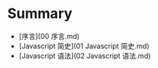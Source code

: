 # Summary

* [序言](00 序言.md)
* [Javascript 简史](01 Javascript 简史.md)
* [Javascript 语法](02 Javascript 语法.md)
